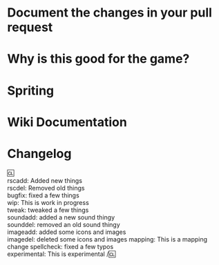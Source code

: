 <!-- If this is your first PR, or not, take the time to read our CONTRIBUTING.md file! You can see it here: https://github.com/yogstation13/Yogstation/blob/master/.github/CONTRIBUTING.md
You can remove all headers (Document the changes, Spriting and Wiki documentation) if there is no wiki documentation required but you must still explain what the pr is and why it needs to be added to the game. Directors+ Are immune from this rule in exceptional circumstances. -->

# Document the changes in your pull request

<!-- Remove this text and explain what the purpose of your PR is.

Mention if you have tested your changes. If you changed a map, make sure you used the mapmerge tool.
If this is an Issue Correction, you can type "Fixes Issue #169420" to link the PR to the corresponding Issue number #169420.

Prefix the PR title with [admin] if it involves something admin related. 
Prefix the PR title with [s] if you are fixing an exploit, so that it is not announced on the Yogstation Discord and the server.

Remember: something that is self-evident to you might not be to others. Explain your rationale fully, even if you feel it goes without saying.-->

# Why is this good for the game?
<!-- Describe why you think this change is good for the game. This section is not required for bugfixes. -->

# Spriting
<!-- If you are adding new sprites to the game please add a picture of the sprite in its relative context, ie. Clothing on a mob. -->

# Wiki Documentation

<!-- Remove this text and write all information regarding your changes that should be known and documented through the Yogstation Wiki. 
Important documentation information includes, but is not limited to: any numerical values that have been changed, any images that have to be updated, names of specific pages that will be impacted by your changes. -->

# Changelog

<!-- Edit the changelog below to reflect the changes made by this PR, even if the changes are minor - required for every PR that has player-facing changes.
If you add a name after the ':cl:', that name will be used in the changelog. Leave it empty to use your GitHub name. -->

:cl:  
rscadd: Added new things  
rscdel: Removed old things  
bugfix: fixed a few things  
wip: This is work in progress  
tweak: tweaked a few things  
soundadd: added a new sound thingy  
sounddel: removed an old sound thingy  
imageadd: added some icons and images  
imagedel: deleted some icons and images
mapping: This is a mapping change
spellcheck: fixed a few typos  
experimental: This is experimental
/:cl:
